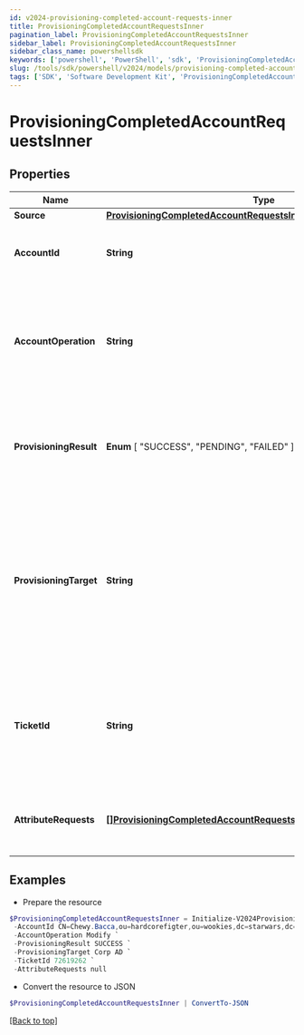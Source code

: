 ```yaml
---
id: v2024-provisioning-completed-account-requests-inner
title: ProvisioningCompletedAccountRequestsInner
pagination_label: ProvisioningCompletedAccountRequestsInner
sidebar_label: ProvisioningCompletedAccountRequestsInner
sidebar_class_name: powershellsdk
keywords: ['powershell', 'PowerShell', 'sdk', 'ProvisioningCompletedAccountRequestsInner', 'V2024ProvisioningCompletedAccountRequestsInner'] 
slug: /tools/sdk/powershell/v2024/models/provisioning-completed-account-requests-inner
tags: ['SDK', 'Software Development Kit', 'ProvisioningCompletedAccountRequestsInner', 'V2024ProvisioningCompletedAccountRequestsInner']
---
```



# ProvisioningCompletedAccountRequestsInner

## Properties

Name | Type | Description | Notes
------------ | ------------- | ------------- | -------------
**Source** | [**ProvisioningCompletedAccountRequestsInnerSource**](provisioning-completed-account-requests-inner-source) |  | [required]
**AccountId** | **String** | The unique idenfier of the account being provisioned. | [optional] 
**AccountOperation** | **String** | The provisioning operation; typically Create, Modify, Enable, Disable, Unlock, or Delete. | [required]
**ProvisioningResult** |  **Enum** [  "SUCCESS",    "PENDING",    "FAILED" ] | The overall result of the provisioning transaction; this could be success, pending, failed, etc. | [required]
**ProvisioningTarget** | **String** | The name of the provisioning channel selected; this could be the same as the source, or could be a Service Desk Integration Module (SDIM). | [required]
**TicketId** | **String** | A reference to a tracking number, if this is sent to a Service Desk Integration Module (SDIM). | [optional] 
**AttributeRequests** | [**[]ProvisioningCompletedAccountRequestsInnerAttributeRequestsInner**](provisioning-completed-account-requests-inner-attribute-requests-inner) | A list of attributes as part of the provisioning transaction. | [optional] 

## Examples

- Prepare the resource
```powershell
$ProvisioningCompletedAccountRequestsInner = Initialize-V2024ProvisioningCompletedAccountRequestsInner  -Source null `
 -AccountId CN=Chewy.Bacca,ou=hardcorefigter,ou=wookies,dc=starwars,dc=com `
 -AccountOperation Modify `
 -ProvisioningResult SUCCESS `
 -ProvisioningTarget Corp AD `
 -TicketId 72619262 `
 -AttributeRequests null
```

- Convert the resource to JSON
```powershell
$ProvisioningCompletedAccountRequestsInner | ConvertTo-JSON
```


[[Back to top]](#) 

